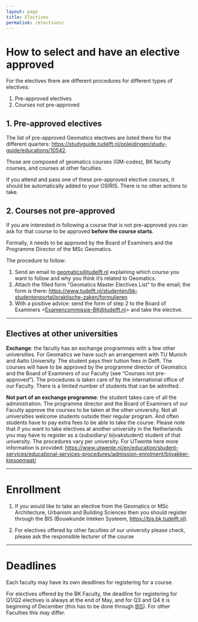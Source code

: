 ```yaml
---
layout: page
title: Electives
permalink: /electives/
---
```


# How to select and have an elective approved

For the electives there are different procedures for different types of electives:

1. Pre-approved electives
2. Courses not pre-approved

## 1. Pre-approved electives

The list of pre-approved Geomatics electives are listed there for the different quarters: <https://studyguide.tudelft.nl/opleidingen/study-guide/educations/10542>. 

Those are composed of geomatics courses (GM-codes), BK faculty courses, and courses at other faculties.

If you attend and pass one of these pre-approved elective courses, it should be automatically added to your OSIRIS. There is no other actions to take.

## 2. Courses not pre-approved

If you are interested in following a course that is not pre-approved you can ask for that course to be approved **before the course starts**. 

Formally, it needs to be approved by the Board of Examiners and the Programme Director of the MSc Geomatics.

The procedure to follow:

1. Send an email to <geomatics@tudelft.nl> explaining which course you want to follow and why you think it’s related to Geomatics.
2. Attach the filled form "Geomatics Master Electives List" to the email; the form is there: https://www.tudelft.nl/studenten/bk-studentenportal/praktische-zaken/formulieren
3. With a positive advice: send the form of step 2 to the Board of Examiners <[Examencommissie-BK@tudelft.nl](mailto:Examencommissie-BK@tudelft.nl)> and take the elective.

---

## Electives at other universities

**Exchange**: the faculty has an exchange programmes with a few other universities. For Geomatics we have such an arrangement with TU Munich and Aalto University. The student pays their tuition fees in Delft. The courses will have to be approved by the programme director of Geomatics and the Board of Examiners of our Faculty (see “Courses not pre-approved”). The procedures is taken care of by the international office of our Faculty. There is a limited number of students that can be admitted.

**Not part of an exchange programme**: the student takes care of all the administration. The programme director and the Board of Examiners of our Faculty approve the courses to be taken at the other university. Not all universities welcome students outside their regular program. And often students have to pay extra fees to be able to take the course. Please note that if you want to take electives at another university in the Netherlands you may have to register as a (subsidiary/ bijvakstudent) student of that university. The procedures vary per university. For UTwente here more information is provided: https://www.utwente.nl/en/education/student-services/educational-services-procedures/admission-enrolment/bijvakker-kiesopmaat/

---

# Enrollment

1. If you would like to take an elective from the Geomatics or MSc Architecture, Urbanism and Building Sciences then you should register through the BIS (Bouwkunde Inteken Systeem, <https://bis.bk.tudelft.nl>).

2. For electives offered by other faculties of our university please check, please ask the responsible lecturer of the course

---

# Deadlines

Each faculty may have its own deadlines for registering for a course.

For electives offered by the BK Faculty, the deadline for registering for Q1/Q2 electives is always at the end of May, and for Q3 and Q4 it is beginning of December (this has to be done through [BIS](https://bis.bk.tudelft.nl/student)). For other Faculties this may differ.
